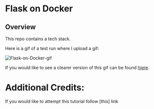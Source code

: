 # Flask on Docker

## Overview

This repo contains a tech stack.

Here is a gif of a test run where I upload a gif:  

![Flask-on-Docker-gif](https://github.com/elissayz/flask-on-docker/assets/123142568/112e4325-85db-4276-a9ec-bdb8dd758e82)


If you would like to see a clearer version of this gif can be found [hiere](). 

# Additional Credits: 

If you would like to attempt this tutorial follow [this] link

